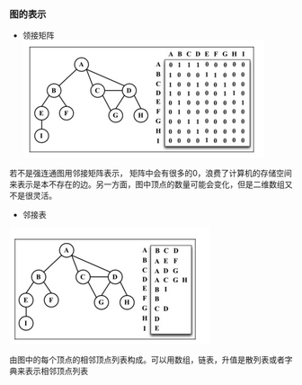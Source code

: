 ### 图的表示
- 领接矩阵
![](/img/邻接矩阵.jpg)

若不是强连通图用邻接矩阵表示， 矩阵中会有很多的0，浪费了计算机的存储空间来表示是本不存在的边。另一方面，图中顶点的数量可能会变化，但是二维数组又不是很灵活。

- 邻接表

![](/img/邻接表.jpg)

由图中的每个顶点的相邻顶点列表构成。可以用数组，链表，升值是散列表或者字典来表示相邻顶点列表

